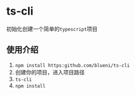 # ts-cli

初始化创建一个简单的`typescript`项目

## 使用介绍

1. `npm install https:github.com/blueni/ts-cli`
2. 创建你的项目，进入项目路径
3. `ts-cli`
4. `npm install`